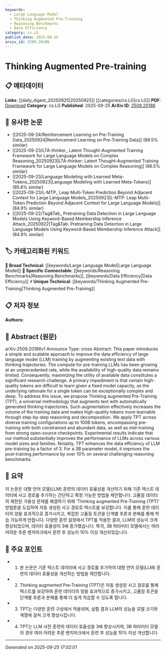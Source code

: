 ```yaml
---
keywords:
  - Large Language Model
  - Thinking Augmented Pre-Training
  - Reasoning Benchmarks
  - Data Efficiency
category: cs.LG
publish_date: 2025-09-25
arxiv_id: 2509.20186
---
```


<!-- KEYWORD_LINKING_METADATA:
{
  "processed_timestamp": "2025-09-25T17:02:01.043586",
  "vocabulary_version": "1.0",
  "selected_keywords": [
    "Large Language Model",
    "Thinking Augmented Pre-Training",
    "Reasoning Benchmarks",
    "Data Efficiency"
  ],
  "rejected_keywords": [],
  "similarity_scores": {
    "Large Language Model": 0.85,
    "Thinking Augmented Pre-Training": 0.92,
    "Reasoning Benchmarks": 0.78,
    "Data Efficiency": 0.8
  },
  "extraction_method": "AI_prompt_based",
  "budget_applied": true,
  "candidates_json": {
    "candidates": [
      {
        "surface": "Large Language Model",
        "canonical": "Large Language Model",
        "aliases": [
          "LLM"
        ],
        "category": "broad_technical",
        "rationale": "Large Language Models are central to the paper's methodology and improvements, making them crucial for linking related research.",
        "novelty_score": 0.45,
        "connectivity_score": 0.9,
        "specificity_score": 0.65,
        "link_intent_score": 0.85
      },
      {
        "surface": "Thinking Augmented Pre-Training",
        "canonical": "Thinking Augmented Pre-Training",
        "aliases": [
          "TPT"
        ],
        "category": "unique_technical",
        "rationale": "This is a novel methodology introduced by the paper, essential for understanding the specific contributions of the research.",
        "novelty_score": 0.95,
        "connectivity_score": 0.7,
        "specificity_score": 0.88,
        "link_intent_score": 0.92
      },
      {
        "surface": "Reasoning Benchmarks",
        "canonical": "Reasoning Benchmarks",
        "aliases": [],
        "category": "specific_connectable",
        "rationale": "Reasoning benchmarks are used to evaluate the effectiveness of the proposed method, linking it to performance metrics.",
        "novelty_score": 0.55,
        "connectivity_score": 0.75,
        "specificity_score": 0.8,
        "link_intent_score": 0.78
      },
      {
        "surface": "Data Efficiency",
        "canonical": "Data Efficiency",
        "aliases": [],
        "category": "specific_connectable",
        "rationale": "Improving data efficiency is a key outcome of the research, relevant for linking to optimization studies in LLM training.",
        "novelty_score": 0.5,
        "connectivity_score": 0.82,
        "specificity_score": 0.7,
        "link_intent_score": 0.8
      }
    ],
    "ban_list_suggestions": [
      "methodology",
      "performance",
      "training data"
    ]
  },
  "decisions": [
    {
      "candidate_surface": "Large Language Model",
      "resolved_canonical": "Large Language Model",
      "decision": "linked",
      "scores": {
        "novelty": 0.45,
        "connectivity": 0.9,
        "specificity": 0.65,
        "link_intent": 0.85
      }
    },
    {
      "candidate_surface": "Thinking Augmented Pre-Training",
      "resolved_canonical": "Thinking Augmented Pre-Training",
      "decision": "linked",
      "scores": {
        "novelty": 0.95,
        "connectivity": 0.7,
        "specificity": 0.88,
        "link_intent": 0.92
      }
    },
    {
      "candidate_surface": "Reasoning Benchmarks",
      "resolved_canonical": "Reasoning Benchmarks",
      "decision": "linked",
      "scores": {
        "novelty": 0.55,
        "connectivity": 0.75,
        "specificity": 0.8,
        "link_intent": 0.78
      }
    },
    {
      "candidate_surface": "Data Efficiency",
      "resolved_canonical": "Data Efficiency",
      "decision": "linked",
      "scores": {
        "novelty": 0.5,
        "connectivity": 0.82,
        "specificity": 0.7,
        "link_intent": 0.8
      }
    }
  ]
}
-->

# Thinking Augmented Pre-training

## 📋 메타데이터

**Links**: [[daily_digest_20250925|20250925]] [[categories/cs.LG|cs.LG]]
**PDF**: [Download](https://arxiv.org/pdf/2509.20186.pdf)
**Category**: cs.LG
**Published**: 2025-09-25
**ArXiv ID**: [2509.20186](https://arxiv.org/abs/2509.20186)

## 🔗 유사한 논문
- [[2025-09-24/Reinforcement Learning on Pre-Training Data_20250924|Reinforcement Learning on Pre-Training Data]] (88.5% similar)
- [[2025-09-23/LTA-thinker_ Latent Thought-Augmented Training Framework for Large Language Models on Complex Reasoning_20250923|LTA-thinker: Latent Thought-Augmented Training Framework for Large Language Models on Complex Reasoning]] (86.5% similar)
- [[2025-09-23/Language Modeling with Learned Meta-Tokens_20250923|Language Modeling with Learned Meta-Tokens]] (85.8% similar)
- [[2025-09-23/L-MTP_ Leap Multi-Token Prediction Beyond Adjacent Context for Large Language Models_20250923|L-MTP: Leap Multi-Token Prediction Beyond Adjacent Context for Large Language Models]] (84.9% similar)
- [[2025-09-22/Tag&Tab_ Pretraining Data Detection in Large Language Models Using Keyword-Based Membership Inference Attack_20250922|Tag&Tab: Pretraining Data Detection in Large Language Models Using Keyword-Based Membership Inference Attack]] (84.9% similar)

## 🏷️ 카테고리화된 키워드
**🧠 Broad Technical**: [[keywords/Large Language Model|Large Language Model]]
**🔗 Specific Connectable**: [[keywords/Reasoning Benchmarks|Reasoning Benchmarks]], [[keywords/Data Efficiency|Data Efficiency]]
**⚡ Unique Technical**: [[keywords/Thinking Augmented Pre-Training|Thinking Augmented Pre-Training]]

## 📋 저자 정보

**Authors:** 

## 📄 Abstract (원문)

arXiv:2509.20186v1 Announce Type: cross 
Abstract: This paper introduces a simple and scalable approach to improve the data efficiency of large language model (LLM) training by augmenting existing text data with thinking trajectories. The compute for pre-training LLMs has been growing at an unprecedented rate, while the availability of high-quality data remains limited. Consequently, maximizing the utility of available data constitutes a significant research challenge. A primary impediment is that certain high-quality tokens are difficult to learn given a fixed model capacity, as the underlying rationale for a single token can be exceptionally complex and deep. To address this issue, we propose Thinking augmented Pre-Training (TPT), a universal methodology that augments text with automatically generated thinking trajectories. Such augmentation effectively increases the volume of the training data and makes high-quality tokens more learnable through step-by-step reasoning and decomposition. We apply TPT across diverse training configurations up to $100$B tokens, encompassing pre-training with both constrained and abundant data, as well as mid-training from strong open-source checkpoints. Experimental results indicate that our method substantially improves the performance of LLMs across various model sizes and families. Notably, TPT enhances the data efficiency of LLM pre-training by a factor of $3$. For a $3$B parameter model, it improves the post-training performance by over $10\%$ on several challenging reasoning benchmarks.

## 📝 요약

이 논문은 대형 언어 모델(LLM) 훈련의 데이터 효율성을 개선하기 위해 기존 텍스트 데이터에 사고 경로를 추가하는 간단하고 확장 가능한 방법을 제안합니다. 고품질 데이터의 제한된 가용성 문제를 해결하기 위해 'Thinking augmented Pre-Training (TPT)' 방법론을 도입하여 자동 생성된 사고 경로로 텍스트를 보강합니다. 이를 통해 훈련 데이터의 양을 효과적으로 증가시키고, 복잡한 고품질 토큰을 단계별 추론과 분해를 통해 학습 가능하게 만듭니다. 다양한 훈련 설정에서 TPT를 적용한 결과, LLM의 성능이 크게 향상되었으며, 데이터 효율성이 3배 증가했습니다. 특히, 3B 파라미터 모델에서는 여러 어려운 추론 벤치마크에서 훈련 후 성능이 10% 이상 개선되었습니다.

## 🎯 주요 포인트

- 1. 본 논문은 기존 텍스트 데이터에 사고 경로를 추가하여 대형 언어 모델(LLM) 훈련의 데이터 효율성을 개선하는 방법을 제안합니다.
- 2. Thinking augmented Pre-Training (TPT)은 자동 생성된 사고 경로를 통해 텍스트를 보강하여 훈련 데이터의 양을 효과적으로 증가시키고, 고품질 토큰을 단계별 추론과 분해를 통해 더 쉽게 학습할 수 있도록 합니다.
- 3. TPT는 다양한 훈련 구성에서 적용되며, 실험 결과 LLM의 성능을 모델 크기와 계열에 걸쳐 크게 향상시킵니다.
- 4. TPT는 LLM 사전 훈련의 데이터 효율성을 3배 향상시키며, 3B 파라미터 모델의 경우 여러 어려운 추론 벤치마크에서 훈련 후 성능을 10% 이상 개선합니다.


---

*Generated on 2025-09-25 17:02:01*